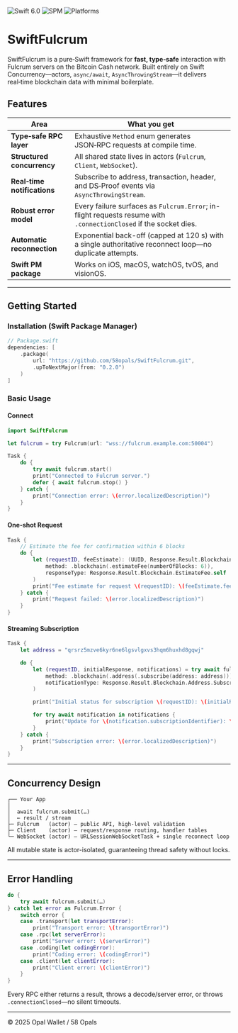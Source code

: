 ![Swift 6.0](https://img.shields.io/badge/swift-6.0-orange)
![SPM](https://img.shields.io/badge/Package%20Manager-SPM-informational)
![Platforms](https://img.shields.io/badge/platforms-iOS%20|%20macOS%20|%20watchOS%20|%20tvOS%20|%20visionOS-blue)

# SwiftFulcrum

SwiftFulcrum is a pure‑Swift framework for **fast, type‑safe** interaction with Fulcrum servers on the Bitcoin Cash network. Built entirely on Swift Concurrency—actors, `async/await`, `AsyncThrowingStream`—it delivers real‑time blockchain data with minimal boilerplate.

## Features

| Area                        | What you get                                                                                                      |
| --------------------------- | ----------------------------------------------------------------------------------------------------------------- |
| **Type‑safe RPC layer**     | Exhaustive `Method` enum generates JSON‑RPC requests at compile time.                                             |
| **Structured concurrency**  | All shared state lives in actors (`Fulcrum`, `Client`, `WebSocket`).                                              |
| **Real‑time notifications** | Subscribe to address, transaction, header, and DS‑Proof events via `AsyncThrowingStream`.                         |
| **Robust error model**      | Every failure surfaces as `Fulcrum.Error`; in-flight requests resume with `.connectionClosed` if the socket dies. |
| **Automatic reconnection**  | Exponential back-off (capped at 120 s) with a single authoritative reconnect loop—no duplicate attempts.          |
| **Swift PM package**        | Works on iOS, macOS, watchOS, tvOS, and visionOS.                                                                 |

---

## Getting Started

### Installation (Swift Package Manager)

```swift
// Package.swift
dependencies: [
    .package(
        url: "https://github.com/58opals/SwiftFulcrum.git",
        .upToNextMajor(from: "0.2.0")
    )
]
```

### Basic Usage

#### Connect

```swift
import SwiftFulcrum

let fulcrum = try Fulcrum(url: "wss://fulcrum.example.com:50004")

Task {
    do {
        try await fulcrum.start()
        print("Connected to Fulcrum server.")
        defer { await fulcrum.stop() }
    } catch {
        print("Connection error: \(error.localizedDescription)")
    }
}
```

#### One‑shot Request

```swift
Task {
    // Estimate the fee for confirmation within 6 blocks
    do {
        let (requestID, feeEstimate): (UUID, Response.Result.Blockchain.EstimateFee) = try await fulcrum.submit(
            method: .blockchain(.estimateFee(numberOfBlocks: 6)),
            responseType: Response.Result.Blockchain.EstimateFee.self
        )
        print("Fee estimate for request \(requestID): \(feeEstimate.fee) BCH")
    } catch {
        print("Request failed: \(error.localizedDescription)")
    }
}
```

#### Streaming Subscription

```swift
Task {
    let address = "qrsrz5mzve6kyr6ne6lgsvlgxvs3hqm6huxhd8gqwj"

    do {
        let (requestID, initialResponse, notifications) = try await fulcrum.submit(
            method: .blockchain(.address(.subscribe(address: address))),
            notificationType: Response.Result.Blockchain.Address.SubscribeNotification.self
        )

        print("Initial status for subscription \(requestID): \(initialResponse.status)")

        for try await notification in notifications {
            print("Update for \(notification.subscriptionIdentifier): \(notification.status ?? "<nil>")")
        }
    } catch {
        print("Subscription error: \(error.localizedDescription)")
    }
}
```

---

## Concurrency Design

```text
┌── Your App
│
│  await fulcrum.submit(…)
│  ← result / stream
├─ Fulcrum   (actor) – public API, high-level validation
├─ Client    (actor) – request/response routing, handler tables
└─ WebSocket (actor) – URLSessionWebSocketTask + single reconnect loop
```

All mutable state is actor-isolated, guaranteeing thread safety without locks.

---

## Error Handling

```swift
do {
    try await fulcrum.submit(…)
} catch let error as Fulcrum.Error {
    switch error {
    case .transport(let transportError):
        print("Transport error: \(transportError)")
    case .rpc(let serverError):
        print("Server error: \(serverError)")
    case .coding(let codingError):
        print("Coding error: \(codingError)")
    case .client(let clientError):
        print("Client error: \(clientError)")
    }
}
```

Every RPC either returns a result, throws a decode/server error, or throws `.connectionClosed`—no silent timeouts.

---

© 2025 Opal Wallet / 58 Opals
